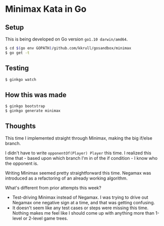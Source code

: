 # Minimax Kata in Go

## Setup

This is being developed on Go version `go1.10 darwin/amd64`.

```bash
$ cd $(go env GOPATH)/github.com/kkrull/gosandbox/minimax
$ go get -t
```

## Testing

```bash
$ ginkgo watch
```

## How this was made

```bash
$ ginkgo bootstrap
$ ginkgo generate minimax
```

## Thoughts

This time I implemented straight through Minimax, making the big if/else branch.

I didn't have to write `opponentOf(Player) Player` this time.  I realized this time
that - based upon which branch I'm in of the if condition - I know who the opponent is.

Writing Minimax seemed pretty straightforward this time.  Negamax was introduced as a refactoring
of an already working algorithm.

What's different from prior attempts this week?

- Test-driving Minimax instead of Negamax.  I was trying to drive out Negamax one negative
  sign at a time, and that was getting confusing.
- It doesn't seem like any test cases or steps were missing this time.  Nothing makes me
  feel like I should come up with anything more than 1-level or 2-level game trees.
